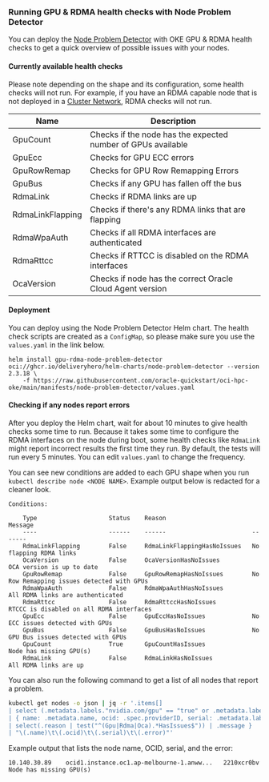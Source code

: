 ### Running GPU & RDMA health checks with Node Problem Detector
You can deploy the [Node Problem Detector](https://github.com/kubernetes/node-problem-detector) with OKE GPU & RDMA health checks to get a quick overview of possible issues with your nodes.

#### Currently available health checks
Please note depending on the shape and its configuration, some health checks will not run. For example, if you have an RDMA capable node that is not deployed in a [Cluster Network](https://docs.oracle.com/en-us/iaas/Content/Compute/Tasks/managingclusternetworks.htm#top), RDMA checks will not run.

| Name             	| Description                                                  	|
|------------------	|--------------------------------------------------------------	|
| GpuCount         	| Checks if the node has the expected number of GPUs available 	|
| GpuEcc           	| Checks for GPU ECC errors                                    	|
| GpuRowRemap      	| Checks for GPU Row Remapping Errors                          	|
| GpuBus           	| Checks if any GPU has fallen off the bus                     	|
| RdmaLink         	| Checks if RDMA links are up                                  	|
| RdmaLinkFlapping 	| Checks if there's any RDMA links that are flapping           	|
| RdmaWpaAuth      	| Checks if all RDMA interfaces are authenticated              	|
| RdmaRttcc        	| Checks if RTTCC is disabled on the RDMA interfaces           	|
| OcaVersion       	| Checks if node has the correct Oracle Cloud Agent version    	|

#### Deployment
You can deploy using the Node Problem Detector Helm chart. The health check scripts are created as a `ConfigMap`, so please make sure you use the `values.yaml` in the link below.

```
helm install gpu-rdma-node-problem-detector oci://ghcr.io/deliveryhero/helm-charts/node-problem-detector --version 2.3.18 \
    -f https://raw.githubusercontent.com/oracle-quickstart/oci-hpc-oke/main/manifests/node-problem-detector/values.yaml
```

#### Checking if any nodes report errors
After you deploy the Helm chart, wait for about 10 minutes to give health checks some time to run. Because it takes some time to configure the RDMA interfaces on the node during boot, some health checks like `RdmaLink` might report incorrect results the first time they run. By default, the tests will run every 5 minutes. You can edit `values.yaml` to change the frequency.

You can see new conditions are added to each GPU shape when you run `kubectl describe node <NODE NAME>`. Example output below is redacted for a cleaner look.

```
Conditions:     
                                                                                                                                                                                                                  
    Type                    Status    Reason                        Message   
    ----                    ------    ------                        -------                  
    RdmaLinkFlapping        False     RdmaLinkFlappingHasNoIssues   No flapping RDMA links                    
    OcaVersion              False     OcaVersionHasNoIssues         OCA version is up to date   
    GpuRowRemap             False     GpuRowRemapHasNoIssues        No Row Remapping issues detected with GPUs
    RdmaWpaAuth             False     RdmaWpaAuthHasNoIssues        All RDMA links are authenticated          
    RdmaRttcc               False     RdmaRttccHasNoIssues          RTCCC is disabled on all RDMA interfaces  
    GpuEcc                  False     GpuEccHasNoIssues             No ECC issues detected with GPUs          
    GpuBus                  False     GpuBusHasNoIssues             No GPU Bus issues detected with GPUs      
    GpuCount                True      GpuCountHasIssues             Node has missing GPU(s)                   
    RdmaLink                False     RdmaLinkHasNoIssues           All RDMA links are up                     
```

You can also run the following command to get a list of all nodes that report a problem.

```sh
kubectl get nodes -o json | jq -r '.items[]
| select (.metadata.labels."nvidia.com/gpu" == "true" or .metadata.labels."amd.com/gpu" == "true")
| { name: .metadata.name, ocid: .spec.providerID, serial: .metadata.labels["oci.oraclecloud.com/host.serial_number"], error: .status.conditions[]
| select(.reason | test("^(Gpu|Rdma|Oca).*HasIssues$")) | .message }
| "\(.name)\t\(.ocid)\t\(.serial)\t\(.error)"'
```

Example output that lists the node name, OCID, serial, and the error:
```
10.140.30.89    ocid1.instance.oc1.ap-melbourne-1.anww...   2210xcr0bv  Node has missing GPU(s)
```

